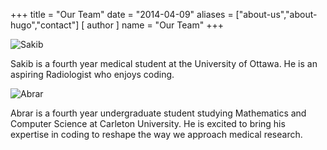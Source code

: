 +++
title = "Our Team"
date = "2014-04-09"
aliases = ["about-us","about-hugo","contact"]
[ author ]
name = "Our Team"
+++

![Sakib](/Sakib.jpg)

Sakib is a fourth year medical student at the University of Ottawa. He is an aspiring Radiologist who enjoys coding.

![Abrar](/Abrar.jpg)

Abrar is a fourth year undergraduate student studying Mathematics and Computer Science at Carleton University. He is excited to bring his expertise in coding to reshape the way we approach medical research.
